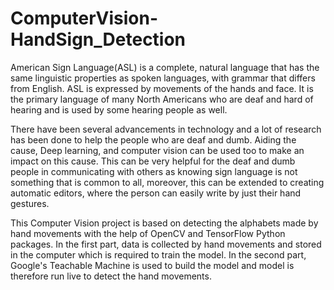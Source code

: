 # ComputerVision-HandSign_Detection
American Sign Language(ASL) is a complete, natural language that has the same linguistic properties as spoken languages, with grammar that differs from English. ASL is expressed by movements of the hands and face. It is the primary language of many North Americans who are deaf and hard of hearing and is used by some hearing people as well.

There have been several advancements in technology and a lot of research has been done to help the people who are deaf and dumb. Aiding the cause, Deep learning, and computer vision can be used too to make an impact on this cause.
This can be very helpful for the deaf and dumb people in communicating with others as knowing sign language is not something that is common to all, moreover, this can be extended to creating automatic editors, where the person can easily write by just their hand gestures.

This Computer Vision project is based on detecting the alphabets made by hand movements with the help of OpenCV and TensorFlow Python packages. 
In the first part, data is collected by hand movements and stored in the computer which is required to train the model.
In the second part, Google's Teachable Machine is used to build the model and model is therefore run live to detect the hand movements.
